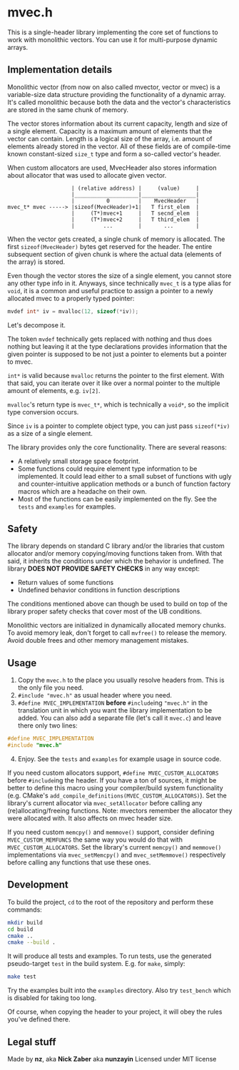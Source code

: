 # mvec.h

This is a single-header library implementing the core set of functions to work
with monolithic vectors. You can use it for multi-purpose dynamic arrays.

## Implementation details

Monolithic vector (from now on also called mvector, vector or mvec) is a
variable-size data structure providing the functionality of a dynamic array.
It's called monolithic because both the data and the vector's characteristics
are stored in the same chunk of memory.

The vector stores information about its current capacity, length and size of a
single element. Capacity is a maximum amount of elements that the vector can
contain. Length is a logical size of the array, i.e. amount of elements already
stored in the vector. All of these fields are of compile-time known
constant-sized `size_t` type and form a so-called vector's header.

When custom allocators are used, MvecHeader also stores information about
allocator that was used to allocate given vector.

```
                    | (relative address) |     (value)     |
                    |____________________|_________________|
                    |          0         |    MvecHeader   |
mvec_t* mvec -----> |sizeof(MvecHeader)+1|   T first_elem  |
                    |     (T*)mvec+1     |   T secnd_elem  |
                    |     (T*)mvec+2     |   T third_elem  |
                    |         ...        |       ...       |
```

When the vector gets created, a single chunk of memory is allocated. The first
`sizeof(MvecHeader)` bytes get reserved for the header. The entire subsequent
section of given chunk is where the actual data (elements of the array) is
stored.

Even though the vector stores the size of a single element, you cannot store
any other type info in it. Anyways, since technically `mvec_t` is a type alias
for `void`, it is a common and useful practice to assign a pointer to a newly
allocated mvec to a properly typed pointer:

```c
mvdef int* iv = mvalloc(12, sizeof(*iv));
```

Let's decompose it.

The token `mvdef` technically gets replaced with nothing and thus does nothing
but leaving it at the type declarations provides information that the given
pointer is supposed to be not just a pointer to elements but a pointer to mvec.

`int*` is valid because `mvalloc` returns the pointer to the first element.
With that said, you can iterate over it like over a normal pointer to the
multiple amount of elements, e.g. `iv[2]`.

`mvalloc`'s return type is `mvec_t*`, which is technically a `void*`, so the
implicit type conversion occurs.

Since `iv` is a pointer to complete object type, you can just pass
`sizeof(*iv)` as a size of a single element.

The library provides only the core functionality. There are several reasons:
- A relatively small storage space footprint.
- Some functions could require element type information to be implemented. It
could lead either to a small subset of functions with ugly and
counter-intuitive application methods or a bunch of function factory macros
which are a headache on their own.
- Most of the functions can be easily implemented on the fly. See the `tests`
and `examples` for examples.

## Safety

The library depends on standard C library and/or the libraries that custom
allocator and/or memory copying/moving functions taken from. With that said,
it inherits the conditions under which the behavior is undefined. The library
**DOES NOT PROVIDE SAFETY CHECKS** in any way except:
- Return values of some functions
- Undefined behavior conditions in function descriptions

The conditions mentioned above can though be used to build on top of the
library proper safety checks that cover most of the UB conditions.

Monolithic vectors are initialized in dynamically allocated memory chunks. To
avoid memory leak, don't forget to call `mvfree()` to release the memory. Avoid
double frees and other memory management mistakes.

## Usage

1. Copy the `mvec.h` to the place you usually resolve headers from. This is the
only file you need.
2. `#include "mvec.h"` as usual header where you need.
3. `#define MVEC_IMPLEMENTATION` **before** `#include`ing `"mvec.h"` in the
translation unit in which you want the library implementation to be added. You
can also add a separate file (let's call it `mvec.c`) and leave there only two
lines:

```c
#define MVEC_IMPLEMENTATION
#include "mvec.h"
```

4. Enjoy. See the `tests` and `examples` for example usage in source code.

If you need custom allocators support, `#define MVEC_CUSTOM_ALLOCATORS` before
`#include`ing the header. If you have a ton of sources, it might be better
to define this macro using your compiler/build system functionality (e.g.
CMake's `add_compile_definitions(MVEC_CUSTOM_ALLOCATORS)`).
Set the library's current allocator via `mvec_setAllocator` before calling any
(re)allocating/freeing functions. Note: mvectors remember the allocator they
were allocated with. It also affects on mvec header size.

If you need custom `memcpy()` and `memmove()` support, consider defining
`MVEC_CUSTOM_MEMFUNCS` the same way you would do that with
`MVEC_CUSTOM_ALLOCATORS`. Set the library's current `memcpy()` and `memmove()`
implementations via `mvec_setMemcpy()` and `mvec_setMemmove()` respectively
before calling any functions that use these ones.

## Development

To build the project, `cd` to the root of the repository and perform these
commands:

```bash
mkdir build
cd build
cmake ..
cmake --build .
```

It will produce all tests and examples. To run tests, use the generated
pseudo-target `test` in the build system. E.g. for `make`, simply:

```bash
make test
```

Try the examples built into the `examples` directory. Also try `test_bench`
which is disabled for taking too long.

Of course, when copying the header to your project, it will obey the rules
you've defined there.

## Legal stuff

Made by **nz**, aka **Nick Zaber** aka **nunzayin**
Licensed under MIT license
